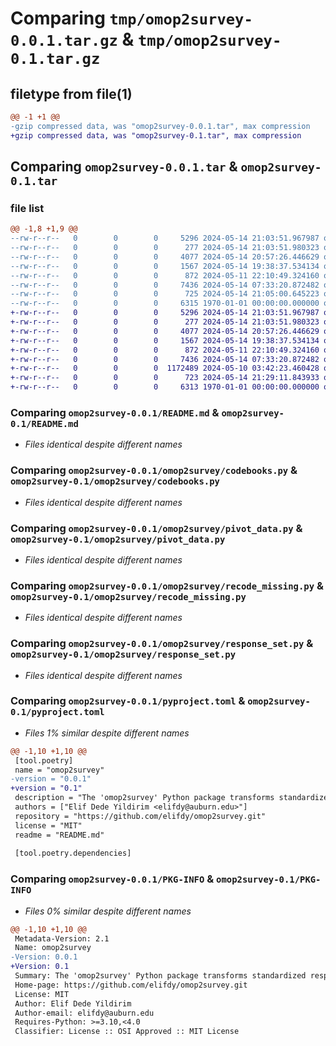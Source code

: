 # Comparing `tmp/omop2survey-0.0.1.tar.gz` & `tmp/omop2survey-0.1.tar.gz`

## filetype from file(1)

```diff
@@ -1 +1 @@
-gzip compressed data, was "omop2survey-0.0.1.tar", max compression
+gzip compressed data, was "omop2survey-0.1.tar", max compression
```

## Comparing `omop2survey-0.0.1.tar` & `omop2survey-0.1.tar`

### file list

```diff
@@ -1,8 +1,9 @@
--rw-r--r--   0        0        0     5296 2024-05-14 21:03:51.967987 omop2survey-0.0.1/README.md
--rw-r--r--   0        0        0      277 2024-05-14 21:03:51.980323 omop2survey-0.0.1/omop2survey/__init__.py
--rw-r--r--   0        0        0     4077 2024-05-14 20:57:26.446629 omop2survey-0.0.1/omop2survey/codebooks.py
--rw-r--r--   0        0        0     1567 2024-05-14 19:38:37.534134 omop2survey-0.0.1/omop2survey/pivot_data.py
--rw-r--r--   0        0        0      872 2024-05-11 22:10:49.324160 omop2survey-0.0.1/omop2survey/recode_missing.py
--rw-r--r--   0        0        0     7436 2024-05-14 07:33:20.872482 omop2survey-0.0.1/omop2survey/response_set.py
--rw-r--r--   0        0        0      725 2024-05-14 21:05:00.645223 omop2survey-0.0.1/pyproject.toml
--rw-r--r--   0        0        0     6315 1970-01-01 00:00:00.000000 omop2survey-0.0.1/PKG-INFO
+-rw-r--r--   0        0        0     5296 2024-05-14 21:03:51.967987 omop2survey-0.1/README.md
+-rw-r--r--   0        0        0      277 2024-05-14 21:03:51.980323 omop2survey-0.1/omop2survey/__init__.py
+-rw-r--r--   0        0        0     4077 2024-05-14 20:57:26.446629 omop2survey-0.1/omop2survey/codebooks.py
+-rw-r--r--   0        0        0     1567 2024-05-14 19:38:37.534134 omop2survey-0.1/omop2survey/pivot_data.py
+-rw-r--r--   0        0        0      872 2024-05-11 22:10:49.324160 omop2survey-0.1/omop2survey/recode_missing.py
+-rw-r--r--   0        0        0     7436 2024-05-14 07:33:20.872482 omop2survey-0.1/omop2survey/response_set.py
+-rw-r--r--   0        0        0  1172489 2024-05-10 03:42:23.460428 omop2survey-0.1/omop2survey/survey_key.csv
+-rw-r--r--   0        0        0      723 2024-05-14 21:29:11.843933 omop2survey-0.1/pyproject.toml
+-rw-r--r--   0        0        0     6313 1970-01-01 00:00:00.000000 omop2survey-0.1/PKG-INFO
```

### Comparing `omop2survey-0.0.1/README.md` & `omop2survey-0.1/README.md`

 * *Files identical despite different names*

### Comparing `omop2survey-0.0.1/omop2survey/codebooks.py` & `omop2survey-0.1/omop2survey/codebooks.py`

 * *Files identical despite different names*

### Comparing `omop2survey-0.0.1/omop2survey/pivot_data.py` & `omop2survey-0.1/omop2survey/pivot_data.py`

 * *Files identical despite different names*

### Comparing `omop2survey-0.0.1/omop2survey/recode_missing.py` & `omop2survey-0.1/omop2survey/recode_missing.py`

 * *Files identical despite different names*

### Comparing `omop2survey-0.0.1/omop2survey/response_set.py` & `omop2survey-0.1/omop2survey/response_set.py`

 * *Files identical despite different names*

### Comparing `omop2survey-0.0.1/pyproject.toml` & `omop2survey-0.1/pyproject.toml`

 * *Files 1% similar despite different names*

```diff
@@ -1,10 +1,10 @@
 [tool.poetry]
 name = "omop2survey"
-version = "0.0.1"
+version = "0.1"
 description = "The 'omop2survey' Python package transforms standardized response codes from the OMOP CDM survey variables into numeric values and simplifies data preparation by providing functionalities for mapping and converting response codes, as well as handling missing data, facilitating easier and more reliable data analysis."
 authors = ["Elif Dede Yildirim <elifdy@auburn.edu>"]
 repository = "https://github.com/elifdy/omop2survey.git"
 license = "MIT"
 readme = "README.md"
 
 [tool.poetry.dependencies]
```

### Comparing `omop2survey-0.0.1/PKG-INFO` & `omop2survey-0.1/PKG-INFO`

 * *Files 0% similar despite different names*

```diff
@@ -1,10 +1,10 @@
 Metadata-Version: 2.1
 Name: omop2survey
-Version: 0.0.1
+Version: 0.1
 Summary: The 'omop2survey' Python package transforms standardized response codes from the OMOP CDM survey variables into numeric values and simplifies data preparation by providing functionalities for mapping and converting response codes, as well as handling missing data, facilitating easier and more reliable data analysis.
 Home-page: https://github.com/elifdy/omop2survey.git
 License: MIT
 Author: Elif Dede Yildirim
 Author-email: elifdy@auburn.edu
 Requires-Python: >=3.10,<4.0
 Classifier: License :: OSI Approved :: MIT License
```


